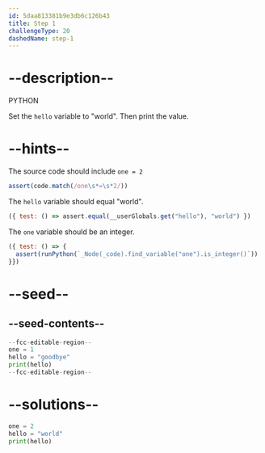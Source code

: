 ```yaml
---
id: 5daa813381b9e3db6c126b43
title: Step 1
challengeType: 20
dashedName: step-1
---
```


# --description--

PYTHON 

Set the `hello` variable to "world". Then print the value.

# --hints--

The source code should include `one = 2`

```js
assert(code.match(/one\s*=\s*2/))
```

The `hello` variable should equal "world".

```js
({ test: () => assert.equal(__userGlobals.get("hello"), "world") })
```

The `one` variable should be an integer.

```js
({ test: () => {
  assert(runPython(`_Node(_code).find_variable("one").is_integer()`))
}})
```

# --seed--

## --seed-contents--

```py
--fcc-editable-region--
one = 1
hello = "goodbye"
print(hello)
--fcc-editable-region--
```

# --solutions--

```py
one = 2
hello = "world"
print(hello)
```
